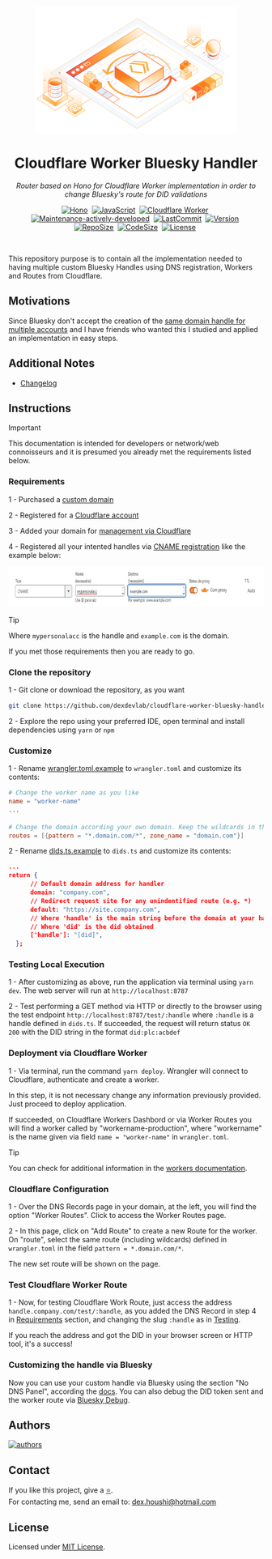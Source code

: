 <div align="center">
<img src=".assets/thumb.jpg" height='250px' width='400px' alt="thumb">
</div>

<h1 align="center">Cloudflare Worker Bluesky Handler</h1>
<p align=center><i align="center">Router based on Hono for Cloudflare Worker implementation in order to change Bluesky's route for DID validations</i></p>
<div align="center">

<a href="https://hono.dev/docs"><img src="https://img.shields.io/badge/Hono-ffffff.svg?logo=Hono&logoColor=orange" height="22" alt="Hono"/></a>&nbsp;
<a href="https://www.typescriptlang.org"><img src="https://img.shields.io/badge/TypeScript-%23323330.svg?logo=typescript&logoColor=blue" height="22" alt="JavaScript"/></a>&nbsp;
<a href="https://developers.cloudflare.com/workers"><img src="https://img.shields.io/badge/Cloudflare%20Worker-ffffff.svg?logo=cloudflare&logoColor=orange" height="22" alt="Cloudflare Worker"/></a>&nbsp;
<br>
<a href=""><img src="https://img.shields.io/badge/maintenance-as--is-yellow.svg" height="22" alt="Maintenance-actively-developed"/></a>&nbsp;
<a href=""><img src="https://img.shields.io/github/last-commit/dexdevlab/cloudflare-worker-bluesky-handler" height="22" alt="LastCommit"></a>&nbsp;
<a href=""><img src="https://img.shields.io/github/v/release/dexdevlab/cloudflare-worker-bluesky-handler" height="22" alt="Version"></a>&nbsp;
<br>
<a href=""><img src="https://img.shields.io/github/repo-size/dexdevlab/cloudflare-worker-bluesky-handler" height="22" alt="RepoSize"/></a>&nbsp;
<a href=""><img src="https://img.shields.io/github/languages/code-size/dexdevlab/cloudflare-worker-bluesky-handler" height="22" alt="CodeSize"/></a>&nbsp;
<a href="https://github.com/dexdevlab/cloudflare-worker-bluesky-handler/blob/main/LICENSE"><img src="https://img.shields.io/github/license/dexdevlab/cloudflare-worker-bluesky-handler" height="22" alt="License"></a>&nbsp;

</div>

<br>

This repository purpose is to contain all the implementation needed to having multiple custom Bluesky Handles using DNS registration, Workers and Routes from Cloudflare.

## Motivations

Since Bluesky don't accept the creation of the [same domain handle for multiple accounts](https://github.com/bluesky-social/social-app/issues/1085) and I have friends who wanted this I studied and applied an implementation in easy steps.

## Additional Notes

- [Changelog](https://github.com/DexDevLab/cloudflare-worker-bluesky-handler/blob/main/CHANGELOG.md)

## Instructions

> [!IMPORTANT]
> This documentation is intended for developers or network/web connoisseurs and it is presumed you already met the requirements listed below.

### Requirements

1 - Purchased a [custom domain](https://www.google.com/search?q=how+to+purchase+a+custom+domain)

2 - Registered for a [Cloudflare account](https://www.cloudflare.com/pt-br/lp/pg-one-platform-ppc)

3 - Added your domain for [management via Cloudflare](https://developers.cloudflare.com/registrar/account-options/domain-management)

4 - Registered all your intented handles via [CNAME registration](https://community.cloudflare.com/t/how-to-set-up-dns-records-for-cloudflare/586151) like the example below:

<img src=".assets/1.jpg" height='80px' width='800px' alt="thumb">

> [!TIP]
> Where `mypersonalacc` is the handle and `example.com` is the domain.

If you met those requirements then you are ready to go.

### Clone the repository

1 - Git clone or download the repository, as you want

```bash
git clone https://github.com/dexdevlab/cloudflare-worker-bluesky-handler.git
```

2 - Explore the repo using your preferred IDE, open terminal and install dependencies using `yarn` or `npm`

### Customize

1 - Rename [wrangler.toml.example](https://github.com/DexDevLab/cloudflare-worker-bluesky-handler/blob/main/wrangler.toml.example) to `wrangler.toml` and customize its contents:

```toml
# Change the worker name as you like
name = "worker-name"
...

# Change the domain according your own domain. Keep the wildcards in the pattern
routes = [{pattern = "*.domain.com/*", zone_name = "domain.com"}]
```

2 - Rename [dids.ts.example](https://github.com/DexDevLab/cloudflare-worker-bluesky-handler/blob/main/src/utils/dids.ts.example) to `dids.ts` and customize its contents:

```json
...
return {
      // Default domain address for handler
      domain: "company.com",
      // Redirect request site for any unindentified route (e.g. *)
      default: "https://site.company.com",
      // Where 'handle' is the main string before the domain at your handle. (e.g. alexa.company.com => handle = 'alexa')
      // Where 'did' is the did obtained
      ['handle']: "[did]",
  };
```

### Testing Local Execution

1 - After customizing as above, run the application via terminal using `yarn dev`. The web server will run at `http://localhost:8787`

2 - Test performing a GET method via HTTP or directly to the browser using the test endpoint `http://localhost:8787/test/:handle` where `:handle` is a handle defined in `dids.ts`. If succeeded, the request will return status `OK 200` with the DID string in the format `did:plc:acbdef`

### Deployment via Cloudflare Worker

1 - Via terminal, run the command `yarn deploy`. Wrangler will connect to Cloudflare, authenticate and create a worker.

In this step, it is not necessary change any information previously provided. Just proceed to deploy application.

If succeeded, on Cloudflare Workers Dashbord or via Worker Routes you will find a worker called by "workername-production", where "workername" is the name given via field `name = "worker-name"` in `wrangler.toml`.

> [!TIP]
> You can check for additional information in the [workers documentation](https://developers.cloudflare.com/workers).

### Cloudflare Configuration

1 - Over the DNS Records page in your domain, at the left, you will find the option "Worker Routes". Click to access the Worker Routes page.

2 - In this page, click on "Add Route" to create a new Route for the worker. On "route", select the same route (including wildcards) defined in `wrangler.toml` in the field `pattern = *.domain.com/*`.

The new set route will be shown on the page.

### Test Cloudflare Worker Route

1 - Now, for testing Cloudflare Work Route, just access the address `handle.company.com/test/:handle`, as you added the DNS Record in step 4 in [Requirements](#requirements) section, and changing the slug `:handle` as in [Testing](#testing-local-execution).

If you reach the address and got the DID in your browser screen or HTTP tool, it's a success!

### Customizing the handle via Bluesky

Now you can use your custom handle via Bluesky using the section "No DNS Panel", according the [docs](https://bsky.social/about/blog/4-28-2023-domain-handle-tutorial). You can also debug the DID token sent and the worker route via [Bluesky Debug](https://bsky-debug.app/handle).

## Authors

<a href="https://github.com/dexdevlab/cloudflare-worker-bluesky-handler/graphs/contributors">
  <img alt="authors" src="https://contrib.rocks/image?repo=dexdevlab/cloudflare-worker-bluesky-handler" />
</a>

## Contact

If you like this project, give a <a href="https://github.com/dexdevlab/cloudflare-worker-bluesky-handler" data-icon="octicon-star" aria-label="Star dexdevlab/cloudflare-worker-bluesky-handler on GitHub">⭐​</a>. <br>
For contacting me, send an email to: <a href="mailto:dex.houshi@hotmail.com">dex.houshi@hotmail.com</a>

## License

Licensed under [MIT License](https://github.com/dexdevlab/cloudflare-worker-bluesky-handler/blob/main/LICENSE).

